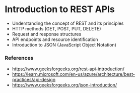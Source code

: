# Introduction to REST APIs

- Understanding the concept of REST and its principles
- HTTP methods (GET, POST, PUT, DELETE)
- Request and response structures
- API endpoints and resource identification
- Introduction to JSON (JavaScript Object Notation)


### References
- https://www.geeksforgeeks.org/rest-api-introduction/
- https://learn.microsoft.com/en-us/azure/architecture/best-practices/api-design
- https://www.geeksforgeeks.org/json-introduction/
